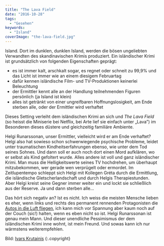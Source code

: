 ```yaml
---
title: "The Lava Field"
date: "2016-10-28"
tags:
  - "Gesehen"
keywords:
  - "Island"
coverImage: "the-lava-field.jpg"
---
```


Island. Dort im dunklen, dunklen Island, werden die bösen ungeliebten Verwandten des skandinavischen Krimis produziert. Ein isländischer Krimi ist grundsätzlich von folgenden Eigenschaften geprägt:

- es ist immer kalt, arschkalt sogar, es regnet oder schneit zu 99,9% und das Licht ist immer wie an einem diesigem Februartag
- dafür kennen isländische Film- und TV-Produktionen keinerlei Beleuchtung
- der Ermittler kennt alle an der Handlung teilnehmenden Figuren persönlich (ja Island ist klein)
- alles ist getränkt von einer ungreifbaren Hoffnungslosigkeit, am Ende sterben alle, oder der Ermittler wird verhaftet

Dieses Setting verleiht dem isländischen Krimi an sich und _The Lava Field_ (so heisst die Miniserie bei Netflix, bei Arte lief sie einfach unter „Lava”) im Besonderen dieses düstere und gleichzeitig familiäre Ambiente.

Helgi Runarssonan, unser Ermittler, vielleicht wird er am Ende verhaftet? Helgi also hat sowieso schon schwerwiegende psychische Probleme, leidet unter traumatischen Kindheitserfahrungen ebenso, wie unter dem Tod seines Sohnes. Und dann soll er auch noch dort einen Mord aufklären, wo er selbst als Kind gefoltert wurde. Alles andere ist voll und ganz isländischer Krimi. Man muss die Helligkeitswerte seines TV hochdrehen, um überhaupt mitzubekommen, wer gerade wen verprügelt oder ermordet. Im Zeitlupentempo schleppt sich Helgi mit Kollegen Gréta durch die Ermittlung, die isländische Gletscherlandschaft und durch Helgis Therapiestunden. Aber Helgi kreist seine Gegner immer weiter ein und lockt sie schließlich aus der Reserve. Ja und dann sterben alle…

Das hört sich negativ an? Ist es nicht. Ich weiss die meisten Mensche lieben es eher, wenn links und rechts des permanent rennenden Protagonisten die [Autos in die Luft fliegen](http://shitday.de/), ich kann mich vor Spannung aber kaum noch auf der Couch (sic!) halten, wenn es eben nicht so ist. Helgi Runarssonan ist genau mein Mann. Und dieser unendliche Pessimismus der dem isländischen Krimi inne wohnt, ist mein Freund. Und sowas kann ich nur wärmstens weiterempfehlen.

Bild:  [Ivars Krutainis](https://unsplash.com/@krutainis) {:.copyright}
